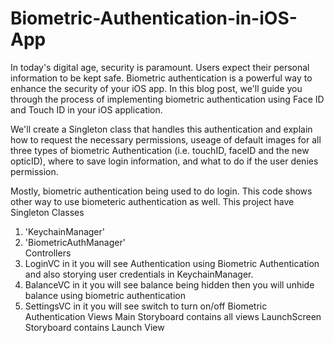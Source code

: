 # Biometric-Authentication-in-iOS-App

In today's digital age, security is paramount. Users expect their personal information to be kept safe. Biometric authentication is a powerful way to enhance the security of your iOS app. 
In this blog post, we'll guide you through the process of implementing biometric authentication using Face ID and Touch ID in your iOS application.

We'll create a Singleton class that handles this authentication and explain how to request the necessary permissions, useage of default images for all three types of biometric Authentication (i.e. touchID, faceID and the new opticID), where to save login information, and what to do if the user denies permission.

Mostly, biometric authentication being used to do login. This code shows other way to use biometeric authentication as well.
This project have 
Singleton Classes 
1. 'KeychainManager'
2. 'BiometricAuthManager'  
Controllers
1. LoginVC in it you will see Authentication using Biometric Authentication and also storying user credentials in KeychainManager.
2. BalanceVC in it you will see balance being hidden then you will unhide balance using biometric authentication
3. SettingsVC in it you will see switch to turn on/off Biometric Authentication
Views
Main Storyboard contains all views
LaunchScreen Storyboard contains Launch View
